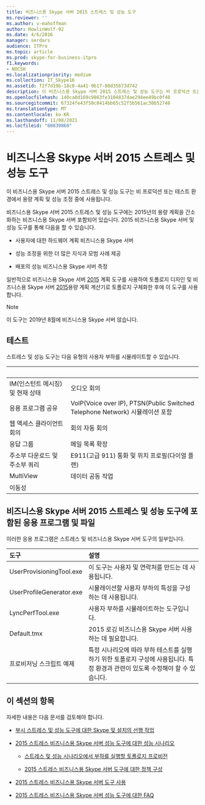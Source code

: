 ```yaml
---
title: 비즈니스용 Skype 서버 2015 스트레스 및 성능 도구
ms.reviewer: ''
ms.author: v-mahoffman
author: HowlinWolf-92
ms.date: 4/6/2016
manager: serdars
audience: ITPro
ms.topic: article
ms.prod: skype-for-business-itpro
f1.keywords:
- NOCSH
ms.localizationpriority: medium
ms.collection: IT_Skype16
ms.assetid: f2f7d19b-18c8-4a41-9b17-80d35b73d742
description: 이 비즈니스용 Skype 서버 2015 스트레스 및 성능 도구는 비 프로덕션 또는 테스트 환경에서 용량 계획 및 성능 조정 중에 사용됩니다.
ms.openlocfilehash: 140ca0d169c9863fe3104837dae294ee49bc0f48
ms.sourcegitcommit: 67324fe43f50c8414bb65c52f5b561ac30b52748
ms.translationtype: MT
ms.contentlocale: ko-KR
ms.lasthandoff: 11/08/2021
ms.locfileid: "60839860"
---
```

# <a name="skype-for-business-server-2015-stress-and-performance-tool"></a>비즈니스용 Skype 서버 2015 스트레스 및 성능 도구
 
이 비즈니스용 Skype 서버 2015 스트레스 및 성능 도구는 비 프로덕션 또는 테스트 환경에서 용량 계획 및 성능 조정 중에 사용됩니다.
  
비즈니스용 Skype 서버 2015 스트레스 및 성능 도구에는 2015년의 용량 계획을 간소화하는 비즈니스용 Skype 서버 포함되어 있습니다. 2015 비즈니스용 Skype 서버 및 성능 도구를 통해 다음을 할 수 있습니다.
  
- 사용자에 대한 하드웨어 계획 비즈니스용 Skype 서버
    
- 성능 조정을 위한 더 많은 지식과 모범 사례 제공
    
- 배포의 성능 비즈니스용 Skype 서버 측정
    
일반적으로 비즈니스용 Skype 서버 [2015](../../management-tools/planning-tool/planning-tool.md) 계획 도구를 사용하여 토폴로지 디자인 및 비즈니스용 Skype 서버 [2015](../../management-tools/capacity-planning-calculator.md)용량 계획 계산기로 토폴로지 구체화한 후에 이 도구를 사용합니다. 

> [!NOTE]
> 이 도구는 2019년 8월에 비즈니스용 Skype 서버 않습니다.
  
## <a name="tests"></a>테스트

스트레스 및 성능 도구는 다음 유형의 사용자 부하를 시뮬레이트할 수 있습니다.
  
|&nbsp;|&nbsp;|
|:-----|:-----|
|IM(인스턴트 메시징) 및 현재 상태   |오디오 회의   |
|응용 프로그램 공유   |VoIP(Voice over IP), PTSN(Public Switched Telephone Network) 시뮬레이션 포함   |
|웹 액세스 클라이언트 회의   |회의 자동 회의   |
|응답 그룹   |메일 목록 확장   |
|주소부 다운로드 및 주소부 쿼리   |E911(고급 911) 통화 및 위치 프로필(다이얼 플랜)   |
|MultiView   |데이터 공동 작업   |
|이동성   ||
   
## <a name="applications-and-files-included-with-the-skype-for-business-server-2015-stress-and-performance-tool"></a>비즈니스용 Skype 서버 2015 스트레스 및 성능 도구에 포함된 응용 프로그램 및 파일

이러한 응용 프로그램은 스트레스 및 비즈니스용 Skype 서버 도구의 일부입니다.
  
|도구|설명|
|:-----|:-----|
|UserProvisioningTool.exe   |이 도구는 사용자 및 연락처를 만드는 데 사용됩니다.   |
|UserProfileGenerator.exe   |시뮬레이션할 사용자 부하의 특성을 구성하는 데 사용됩니다.   |
|LyncPerfTool.exe   |사용자 부하를 시뮬레이트하는 도구입니다.   |
|Default.tmx   |2015 로깅 비즈니스용 Skype 서버 사용하는 데 필요합니다.   |
|프로비저닝 스크립트 예제   |특정 시나리오에 따라 부하 테스트를 실행하기 위한 토폴로지 구성에 사용됩니다. 특정 환경과 관련이 있도록 수정해야 할 수 있습니다.   |
   
## <a name="topics-in-this-section"></a>이 섹션의 항목

자세한 내용은 다음 문서를 검토해야 합니다.
  
- [부시 스트레스 및 성능 도구에 대한 Skype 및 설치의 선행 작업](prerequisites-and-setup.md)
    
- [2015 스트레스 비즈니스용 Skype 서버 성능 도구에 대한 성능 시나리오](scenarios.md)
    
  - [스트레스 및 성능 시나리오에서 부하를 실행할 토폴로지 프로비전](provisioning-the-topology-to-run-load.md)
    
  - [2015 스트레스 비즈니스용 Skype 서버 도구에 대한 정책 구성](configuring-policies.md)
    
- [2015 스트레스 비즈니스용 Skype 서버 도구 사용](using-the-tool.md)
    
- [2015 스트레스 비즈니스용 Skype 서버 성능 도구에 대한 FAQ](faq.md)
    

